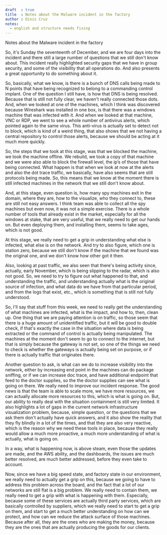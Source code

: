 ```yaml
---
draft  : true
title  : Notes about the Malware incident in the factory 
author : Dinis Cruz
notes:
  - english and structure needs fixing
---
```


Notes about the Malware incident in the factory 

So, it's Sunday the seventeenth of December, and we are four days into the incident and there still a large number of questions that we still don't know about. This incident really highlighted security gaps that we have in group security, and some of the visibility that all operations do. And also presents a great opportunity to do something about it. 

So, basically, what we know, is there is a bunch of DNS calls being made to N points that have being recognized to belong to a commanding control implant. 
One of the question I still have, is how that DNS is being resolved. Because that is still not fully clear, we haven't really connected those dots. And, when we looked at one of the machines, which I think was discovered because Wireshark was installed in one box, is that there was a windows machine that was infected with it. And when we looked at that machine, VNC or RDP, we went to see a whole number of antivirus alerts, which pointed again to the same virus. This anti-virus is actually set to detect not to block, which is kind of a weird thing, that also shows that we not having a central repository to control those alerts, because we should be acting at it much more quickly.

So, the steps that we took at this stage, was that we blocked the machine, we took the machine offline. We rebuild, we took a copy of that machine and we were also able to block the firewall level, the ip’s of those that have being connected. What happen is that when we look at now at the alerts and also the dot trace traffic, we basically, have also seems that are still protocols being made. So, this means that we know at the moment there is still infected machines in the network that we still don't know about. 

And, at this stage, even question is, how many spy machines exit in the domain, where they are, how to the visualize, who they connect to, these are still not easy answers. I think team was able to collect all the spy machines but even now, it was not a simple exercise. There is a whole number of tools that already exist in the market, especially for all the windows at stake, that are very useful, that we really need to get our hands on. But even deploying them, and installing them, seems to take ages, which is not good.

At this stage, we really need to get a grip in understanding what else is infected, what else is on the network. And try to also figure, which one is station zero, because we still don't know if the machine that we found was the original one, and we don't know how other got it then.

Also, looking at past traffic, we also seen that there's being activity since, actually, early November, which is being slipping to the radar, which is also not good. So, we need to try to figure out what happened to that, and understanding the traffic, and understanding actually what is the original source of infection, and what data do we have from that particular period, and from the logs that exist, etc., which is something that is still not fully understood.

So, I'll say that stuff from this week, we need to really get the understanding of what machines are infected, what is the impact, and how to, then, clean up. One thing that we are paying attention is on traffic, so those seem that there is a huge amount of unidentified traffic, but it will be good to double check, if that's exactly the case in the situation where data is being extracted or the command of control is actually being manipulated. The machines at the moment don't seem to go to connect to the internet, but that is simply because the gateway is not set, so one of the things we need to check is whether the gateways is actually being set on purpose, or if there is actually traffic that originates there.

Another question to ask, is what can we do to increase visibility into the network, either by increasing end point in the machines can do package sniffing, or if we can increase doc trace, and have additional endpoint that feed to the doctor supplies, so the the doctor supplies can see what is going on there. We really need to improve our incident response. The good news is that the team is able to scale more, we have more resources, we can actually allocate more resources to this, which is what is going on. But, our ability to really deal with the situation containment is still very limited. It also highlights a lot of gaps in the current network infrastructure visualization problem, because, simple question, or the questions that we ask them don't actually have quick answers, and it also show the reality that they fly blindly in a lot of the times, and that they are also very reactive, which is the reason why we need these tools in place, because they really would allow a much more proactive, a much more understanding of what is actually, what is going on.

In a way, what is happening now, is above steam, even those the updates are made, and the AWS ability, and the dashboards, the issues are much better resolved, are much better addressed, before they even take to account.

Now, since we have a big speed state, and factory state in our environment, we really need to actually get a grip on this, because we going to have to address this problem across the board, and the fact that a lot of our networks are still flat is a big problem. We really need to contain them, we really need to get a grip with what is happening with them. Especially, because some of these services are actually third party services, which are basically controlled by suppliers, which we really need to start to get a grip on them, and start to get a much better understanding on how can we protect, and how can we reduce the attack surface of those machines. Because after all, they are the ones who are making the money, because they are the ones that are actually producing the goods for our clients.

